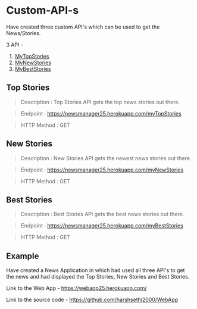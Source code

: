 # **Custom-API-s**
Have created three custom API's which can be used to get the News/Stories.

3 API -
1. [MyTopStories](#top-stories)
2. [MyNewStories](#new-stories)
3. [MyBestStories](#best-stories)


## **Top Stories**
>Description : Top Stories API gets the top news stories out there.


>Endpoint : https://newsmanager25.herokuapp.com/myTopStories

>HTTP Method : GET





## **New Stories**
>Description : New Stories API gets the newest news stories out there.


>Endpoint : https://newsmanager25.herokuapp.com/myNewStories

>HTTP Method : GET



## **Best Stories**
>Description : Best Stories API gets the best news stories out there.


>Endpoint : https://newsmanager25.herokuapp.com/myBestStories

>HTTP Method : GET



## **Example**
Have created a News Application in which had used all three API's to get the news and had displayed the Top Stories, New Stories and Best Stories.

Link to the Web App - https://webapp25.herokuapp.com/ 

Link to the source code - https://github.com/harshsethi2000/WebApp
